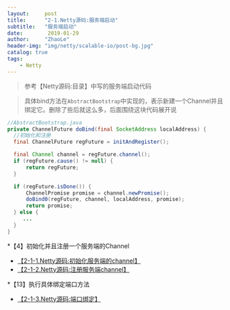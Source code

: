 ```yaml
---
layout:     post
title:      "2-1.Netty源码:服务端启动"
subtitle:   "服务端启动"
date:        2019-01-29
author:     "ZhaoLe"
header-img: "img/netty/scalable-io/post-bg.jpg"
catalog: true
tags:
    - Netty
---
```


>参考【Netty源码:目录】中写的服务端启动代码

>具体bind方法在`AbstractBootstrap`中实现的，表示新建一个Channel并且绑定它。删除了些后就这么多，后面围绕这块代码展开说

  ```java
  //AbstractBootstrap.java
  private ChannelFuture doBind(final SocketAddress localAddress) {
    //初始化和注册
    final ChannelFuture regFuture = initAndRegister();
  
    final Channel channel = regFuture.channel();
    if (regFuture.cause() != null) {
        return regFuture;
    }
  
    if (regFuture.isDone()) {
        ChannelPromise promise = channel.newPromise();
        doBind0(regFuture, channel, localAddress, promise);
        return promise;
    } else {
       ...
    }
  }
  ```

*【4】初始化并且注册一个服务端的Channel
  * [【2-1-1.Netty源码:初始化服务端的channel】](http://jinlipool.com/2019/01/29/netty-2-1-1-server-channel-initialization/)
  * [【2-1-2.Netty源码:注册服务端channel】](http://jinlipool.com/2019/01/29/netty-2-1-2-server-channel-register/)

*【13】执行具体绑定端口方法
  * [【2-1-3.Netty源码:端口绑定】](http://jinlipool.com/2019/01/29/netty-2-1-3-server-socket-bind.md/)
    